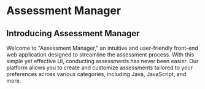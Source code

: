 # Assessment Manager

## Introducing Assessment Manager
Welcome to "Assessment Manager," an intuitive and user-friendly front-end web application designed to streamline the assessment process. With this simple yet effective UI, conducting assessments has never been easier. Our platform allows you to create and customize assessments tailored to your preferences across various categories, including Java, JavaScript, and more.

